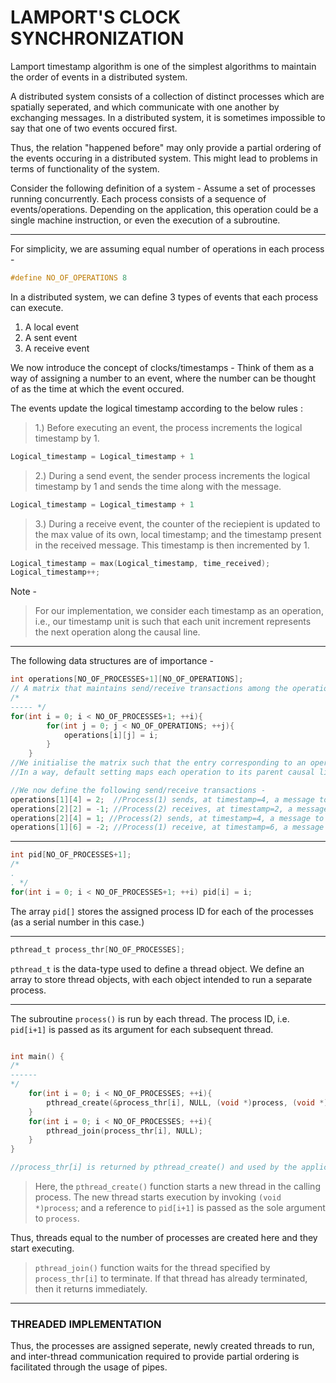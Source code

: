 # LAMPORT'S CLOCK SYNCHRONIZATION

Lamport timestamp algorithm is one of the simplest algorithms to maintain the order of events in a distributed system.

A distributed system consists of a collection of distinct processes which are spatially seperated, 
and which communicate with one another by exchanging messages.
In a distributed system, it is sometimes impossible to say that one of two events occured first. 

Thus, the relation "happened before" may only provide a partial ordering of the events occuring in a distributed system.
This might lead to problems in terms of functionality of the system. 

Consider the following definition of a system - Assume a set of processes running concurrently. Each process consists of a sequence of events/operations.
Depending on the application, this operation could be a single machine instruction, or even the execution of a subroutine.

---
For simplicity, we are assuming equal number of operations in each process - 

```C
#define NO_OF_OPERATIONS 8 
```

In a distributed system, we can define 3 types of events that each process can execute.

1. A local event
2. A sent event 
3. A receive event

We now introduce the concept of clocks/timestamps - Think of them as a way of assigning a number to an event,
where the number can be thought of as the time at which the event occured.

The events update the logical timestamp according to the below rules : 

> 1.) Before executing an event, the process increments the logical timestamp by 1.

```C
Logical_timestamp = Logical_timestamp + 1
```

> 2.) During a send event, the sender process increments the logical timestamp by 1 and sends the time along with the message.

```C
Logical_timestamp = Logical_timestamp + 1 
```

> 3.) During a receive event, the counter of the reciepient is updated to the max value of its own, local timestamp; and the timestamp present in the received message.
> This timestamp is then incremented by 1.

```C
Logical_timestamp = max(Logical_timestamp, time_received);
Logical_timestamp++;
```

Note - 
> For our implementation, we consider each timestamp as an operation, i.e., our timestamp unit is
> such that each unit increment represents the next operation along the causal line.

---

The following data structures are of importance - 

```C
int operations[NO_OF_PROCESSES+1][NO_OF_OPERATIONS];
// A matrix that maintains send/receive transactions among the operations.
/*
----- */
for(int i = 0; i < NO_OF_PROCESSES+1; ++i){
        for(int j = 0; j < NO_OF_OPERATIONS; ++j){
            operations[i][j] = i;
        }
    }
//We initialise the matrix such that the entry corresponding to an operations contains the parent process number.
//In a way, default setting maps each operation to its parent causal line.

//We now define the following send/receive transactions - 
operations[1][4] = 2;  //Process(1) sends, at timestamp=4, a message to Process(2)
operations[2][2] = -1; //Process(2) receives, at timestamp=2, a message from Process(1)
operations[2][4] = 1; //Process(2) sends, at timestamp=4, a message to Process(1)
operations[1][6] = -2; //Process(1) receive, at timestamp=6, a message from Process(2)
```
---

```C
int pid[NO_OF_PROCESSES+1];
/*
.
. */
for(int i = 0; i < NO_OF_PROCESSES+1; ++i) pid[i] = i;
```
The array `pid[]` stores the assigned process ID for each of the processes (as a serial number in this case.)

---

```C
pthread_t process_thr[NO_OF_PROCESSES];
```
`pthread_t` is the data-type used to define a thread object.
We define an array to store thread objects, with each object intended to run a separate process.

***

The subroutine `process()` is run by each thread. The process ID, i.e. `pid[i+1]` is passed as its argument for each subsequent thread.
```C

int main() {
/*
------
*/
    for(int i = 0; i < NO_OF_PROCESSES; ++i){
        pthread_create(&process_thr[i], NULL, (void *)process, (void *)&pid[i+1]);
    }
    for(int i = 0; i < NO_OF_PROCESSES; ++i){
        pthread_join(process_thr[i], NULL);
    }
}

//process_thr[i] is returned by pthread_create() and used by the application in functional calls that require a thread identifier.
```

> Here, the `pthread_create()` function starts a new thread in the calling process. 
> The new thread starts execution by invoking `(void *)process`; and a reference to `pid[i+1]` is passed as the sole argument to `process`.

Thus, threads equal to the number of processes are created here and they start executing.

> `pthread_join()` function waits for the thread specified by `process_thr[i]` to terminate.
> If that thread has already terminated, then it returns immediately.

---

### THREADED IMPLEMENTATION

Thus, the processes are assigned seperate, newly created threads to run, and inter-thread communication required to provide partial ordering is facilitated through the usage of pipes.

